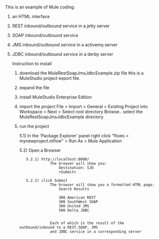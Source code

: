 This is an example of Mule coding:

 1) an HTML interface

 2) REST inbound/outbound service in a jetty server

 3) SOAP inbound/outbound service

 4) JMS  inbound/outbound service in a activemq server

 5) JDBC inbound/outbound service in a derby server


    Instruction to install

    1) download the MuleRestSoapJmsJdbcExample.zip file
           this is a MuleStudio project export file.

    2) expand the file

    3) install MuleStudio Enterprise Edition

    4) import the project
           File > Import > General > Existing Project into Workspace > Next > Select root directory Browse..
               select the MuleRestSoapJmsJdbcExample directory

    5) run the project

          5.1) In the 'Package Explorer' panel right click "flows > mynewproject.mflow" > Run As > Mule Application

          5.2) Open a Browser

              5.2.1) http://localhost:8080/
                         The browser will show you:
                             Destination: SJO
                             <Submit>

              5.2.2) click Submit
                         The browser will show you a formatted HTML page:
                             Search Results

                             300 American REST
                             300 SouthWest SOAP
                             300 United JMS
                             500 Delta JDBC


                         Each of which is the result of the outbound/inbound to a REST,SOAP, JMS
                         and JDBC service in a corresponding server
